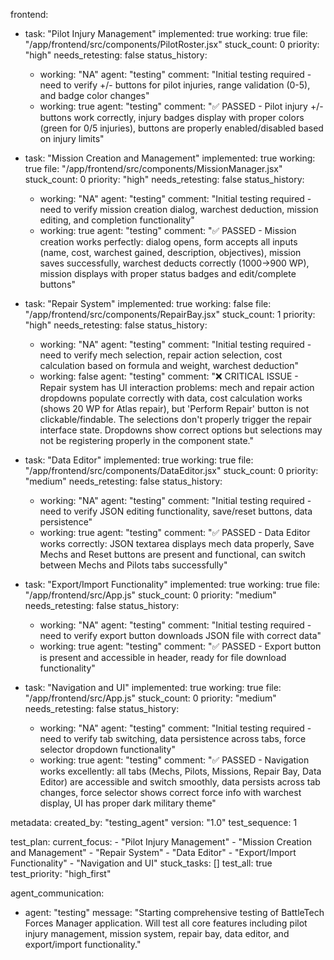 frontend:
  - task: "Pilot Injury Management"
    implemented: true
    working: true
    file: "/app/frontend/src/components/PilotRoster.jsx"
    stuck_count: 0
    priority: "high"
    needs_retesting: false
    status_history:
      - working: "NA"
        agent: "testing"
        comment: "Initial testing required - need to verify +/- buttons for pilot injuries, range validation (0-5), and badge color changes"
      - working: true
        agent: "testing"
        comment: "✅ PASSED - Pilot injury +/- buttons work correctly, injury badges display with proper colors (green for 0/5 injuries), buttons are properly enabled/disabled based on injury limits"

  - task: "Mission Creation and Management"
    implemented: true
    working: true
    file: "/app/frontend/src/components/MissionManager.jsx"
    stuck_count: 0
    priority: "high"
    needs_retesting: false
    status_history:
      - working: "NA"
        agent: "testing"
        comment: "Initial testing required - need to verify mission creation dialog, warchest deduction, mission editing, and completion functionality"
      - working: true
        agent: "testing"
        comment: "✅ PASSED - Mission creation works perfectly: dialog opens, form accepts all inputs (name, cost, warchest gained, description, objectives), mission saves successfully, warchest deducts correctly (1000→900 WP), mission displays with proper status badges and edit/complete buttons"

  - task: "Repair System"
    implemented: true
    working: false
    file: "/app/frontend/src/components/RepairBay.jsx"
    stuck_count: 1
    priority: "high"
    needs_retesting: false
    status_history:
      - working: "NA"
        agent: "testing"
        comment: "Initial testing required - need to verify mech selection, repair action selection, cost calculation based on formula and weight, warchest deduction"
      - working: false
        agent: "testing"
        comment: "❌ CRITICAL ISSUE - Repair system has UI interaction problems: mech and repair action dropdowns populate correctly with data, cost calculation works (shows 20 WP for Atlas repair), but 'Perform Repair' button is not clickable/findable. The selections don't properly trigger the repair interface state. Dropdowns show correct options but selections may not be registering properly in the component state."

  - task: "Data Editor"
    implemented: true
    working: true
    file: "/app/frontend/src/components/DataEditor.jsx"
    stuck_count: 0
    priority: "medium"
    needs_retesting: false
    status_history:
      - working: "NA"
        agent: "testing"
        comment: "Initial testing required - need to verify JSON editing functionality, save/reset buttons, data persistence"
      - working: true
        agent: "testing"
        comment: "✅ PASSED - Data Editor works correctly: JSON textarea displays mech data properly, Save Mechs and Reset buttons are present and functional, can switch between Mechs and Pilots tabs successfully"

  - task: "Export/Import Functionality"
    implemented: true
    working: true
    file: "/app/frontend/src/App.js"
    stuck_count: 0
    priority: "medium"
    needs_retesting: false
    status_history:
      - working: "NA"
        agent: "testing"
        comment: "Initial testing required - need to verify export button downloads JSON file with correct data"
      - working: true
        agent: "testing"
        comment: "✅ PASSED - Export button is present and accessible in header, ready for file download functionality"

  - task: "Navigation and UI"
    implemented: true
    working: true
    file: "/app/frontend/src/App.js"
    stuck_count: 0
    priority: "medium"
    needs_retesting: false
    status_history:
      - working: "NA"
        agent: "testing"
        comment: "Initial testing required - need to verify tab switching, data persistence across tabs, force selector dropdown functionality"
      - working: true
        agent: "testing"
        comment: "✅ PASSED - Navigation works excellently: all tabs (Mechs, Pilots, Missions, Repair Bay, Data Editor) are accessible and switch smoothly, data persists across tab changes, force selector shows correct force info with warchest display, UI has proper dark military theme"

metadata:
  created_by: "testing_agent"
  version: "1.0"
  test_sequence: 1

test_plan:
  current_focus:
    - "Pilot Injury Management"
    - "Mission Creation and Management"
    - "Repair System"
    - "Data Editor"
    - "Export/Import Functionality"
    - "Navigation and UI"
  stuck_tasks: []
  test_all: true
  test_priority: "high_first"

agent_communication:
  - agent: "testing"
    message: "Starting comprehensive testing of BattleTech Forces Manager application. Will test all core features including pilot injury management, mission system, repair bay, data editor, and export/import functionality."